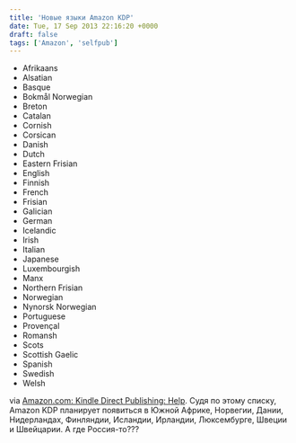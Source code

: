 ```yaml
---
title: 'Новые языки Amazon KDP'
date: Tue, 17 Sep 2013 22:16:20 +0000
draft: false
tags: ['Amazon', 'selfpub']
---
```


- Afrikaans
- Alsatian
- Basque
- Bokmål Norwegian
- Breton
- Catalan
- Cornish
- Corsican
- Danish
- Dutch
- Eastern Frisian
- English
- Finnish
- French
- Frisian
- Galician
- German
- Icelandic
- Irish
- Italian
- Japanese
- Luxembourgish
- Manx
- Northern Frisian
- Norwegian
- Nynorsk Norwegian
- Portuguese
- Provençal
- Romansh
- Scots
- Scottish Gaelic
- Spanish
- Swedish
- Welsh

via [Amazon.com: Kindle Direct Publishing: Help](https://kdp.amazon.com/self-publishing/help?topicId=A9FDO0A3V0119). Судя по этому списку, Amazon KDP планирует появиться в Южной Африке, Норвегии, Дании, Нидерландах, Финляндии, Исландии, Ирландии, Люксембурге, Швеции и Швейцарии. А где Россия-то???